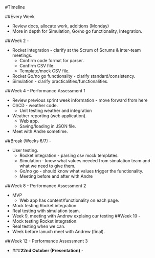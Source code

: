 #Timeline

##Every Week
* Review docs, allocate work, additions (Monday)
* More in depth for Simulation, Go/no go functionality, Integration. 

##Week 2 - 
* Rocket integration - clarify at the Scrum of Scrums & inter-team meetings.
    * Confirm code format for parser.
    * Confirm CSV file.
    * Template/mock CSV file.
* Rocket Go/no go functionality - clarify standard/consistency. 
* Simulation - clarify practicalities/functionalities.

##Week 4 - Performance Assessment 1
* Review previous sprint week information - move forward from here
* CI/CD - weather code.
    * Unit testing weather and integration
* Weather reporting (web application).
    * Web app.
    * Saving/loading in JSON file.
* Meet with Andre sometime.

##Break (Weeks 6/7) -
* User testing.
    * Rocket integration - parsing csv mock templates.
    * Simulation - know what values needed from simulation team and what we need to give them.
    * Go/no go - should know what values trigger the functionality.
    * Meeting before and after with Andre 

##Week 8 - Performance Assessment 2
* MVP
    * Web app has content/functionality on each page.
* Mock testing Rocket integration. 
* Real testing with simulation team.
* Week 9, meeting with Andrew explaing our testing
##Week 10 -
* Mock testing Rocket integration. 
* Real testing when we can.
* Week before lanuch meet with Andrew (final).

##Week 12 - Performance Assessment 3
* ###**22nd October (Presentation)** -